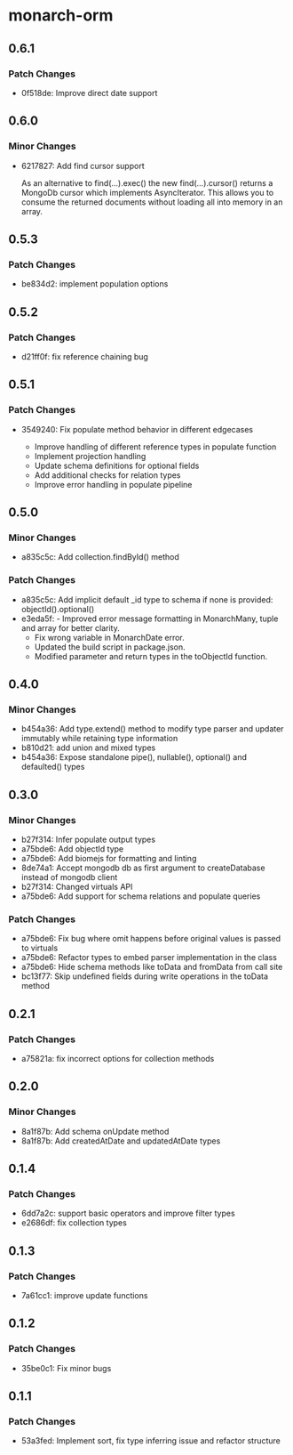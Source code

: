 # monarch-orm

## 0.6.1

### Patch Changes

- 0f518de: Improve direct date support

## 0.6.0

### Minor Changes

- 6217827: Add find cursor support

  As an alternative to find(...).exec() the new find(...).cursor() returns a MongoDb cursor which implements AsyncIterator.
  This allows you to consume the returned documents without loading all into memory in an array.

## 0.5.3

### Patch Changes

- be834d2: implement population options

## 0.5.2

### Patch Changes

- d21ff0f: fix reference chaining bug

## 0.5.1

### Patch Changes

- 3549240: Fix populate method behavior in different edgecases

  - Improve handling of different reference types in populate function
  - Implement projection handling
  - Update schema definitions for optional fields
  - Add additional checks for relation types
  - Improve error handling in populate pipeline

## 0.5.0

### Minor Changes

- a835c5c: Add collection.findById() method

### Patch Changes

- a835c5c: Add implicit default \_id type to schema if none is provided: objectId().optional()
- e3eda5f: - Improved error message formatting in MonarchMany, tuple and array for better clarity.
  - Fix wrong variable in MonarchDate error.
  - Updated the build script in package.json.
  - Modified parameter and return types in the toObjectId function.

## 0.4.0

### Minor Changes

- b454a36: Add type.extend() method to modify type parser and updater immutably while retaining type information
- b810d21: add union and mixed types
- b454a36: Expose standalone pipe(), nullable(), optional() and defaulted() types

## 0.3.0

### Minor Changes

- b27f314: Infer populate output types
- a75bde6: Add objectId type
- a75bde6: Add biomejs for formatting and linting
- 8de74a1: Accept mongodb db as first argument to createDatabase instead of mongodb client
- b27f314: Changed virtuals API
- a75bde6: Add support for schema relations and populate queries

### Patch Changes

- a75bde6: Fix bug where omit happens before original values is passed to virtuals
- a75bde6: Refactor types to embed parser implementation in the class
- a75bde6: Hide schema methods like toData and fromData from call site
- bc13f77: Skip undefined fields during write operations in the toData method

## 0.2.1

### Patch Changes

- a75821a: fix incorrect options for collection methods

## 0.2.0

### Minor Changes

- 8a1f87b: Add schema onUpdate method
- 8a1f87b: Add createdAtDate and updatedAtDate types

## 0.1.4

### Patch Changes

- 6dd7a2c: support basic operators and improve filter types
- e2686df: fix collection types

## 0.1.3

### Patch Changes

- 7a61cc1: improve update functions

## 0.1.2

### Patch Changes

- 35be0c1: Fix minor bugs

## 0.1.1

### Patch Changes

- 53a3fed: Implement sort, fix type inferring issue and refactor structure
